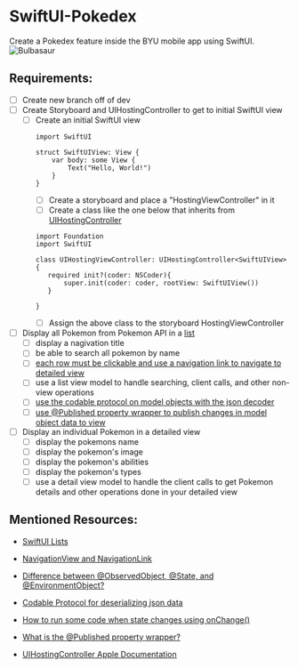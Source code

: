 # SwiftUI-Pokedex

Create a Pokedex feature inside the BYU mobile app using SwiftUI.
![Bulbasaur]("https://raw.githubusercontent.com/PokeAPI/sprites/master/sprites/pokemon/other/official-artwork/1.png")
## Requirements:
- [ ] Create new branch off of dev
- [ ] Create Storyboard and UIHostingController to get to initial SwiftUI view
  - [ ] Create an initial SwiftUI view
    ````
    import SwiftUI
    
    struct SwiftUIView: View {
        var body: some View {
            Text("Hello, World!")
        }
    }
    ````
    - [ ] Create a storyboard and place a "HostingViewController" in it
    - [ ] Create a class like the one below that inherits from [UIHostingController]((https://developer.apple.com/documentation/swiftui/uihostingcontroller))
     ````
    import Foundation
    import SwiftUI
    
    class UIHostingViewController: UIHostingController<SwiftUIView> {
        required init?(coder: NSCoder){
            super.init(coder: coder, rootView: SwiftUIView())
        }
        
    }
    ````
    - [ ] Assign the above class to the storyboard HostingViewController
- [ ] Display all Pokemon from Pokemon API in a [list](https://www.hackingwithswift.com/quick-start/swiftui/building-a-menu-using-list)
    - [ ] display a nagivation title
    - [ ] be able to search all pokemon by name
    - [ ] [each row must be clickable and use a navigation link to navigate to detailed view]((https://www.hackingwithswift.com/articles/216/complete-guide-to-navigationview-in-swiftui))
    - [ ] use a list view model to handle searching, client calls, and other non-view operations 
    - [ ] [use the codable protocol on model objects with the json decoder](https://www.hackingwithswift.com/read/7/3/parsing-json-using-the-codable-protocol)
    - [ ] [use @Published property wrapper to publish changes in model object data to view]((https://www.hackingwithswift.com/quick-start/swiftui/whats-the-difference-between-observedobject-state-and-environmentobject)) 
- [ ] Display an individual Pokemon in a detailed view
  - [ ] display the pokemons name
  - [ ] display the pokemon's image
  - [ ] display the pokemon's abilities
  - [ ] display the pokemon's types
  - [ ] use a detail view model to handle the client calls to get Pokemon details and other operations done in your detailed view

## Mentioned Resources:
 - [SwiftUI Lists](https://www.hackingwithswift.com/quick-start/swiftui/building-a-menu-using-list)

 - [NavigationView and NavigationLink](https://www.hackingwithswift.com/articles/216/complete-guide-to-navigationview-in-swiftui)

 - [Difference between @ObservedObject, @State, and @EnvironmentObject?](https://www.hackingwithswift.com/quick-start/swiftui/whats-the-difference-between-observedobject-state-and-environmentobject)

 - [Codable Protocol for deserializing json data](https://www.hackingwithswift.com/read/7/3/parsing-json-using-the-codable-protocol)

 - [How to run some code when state changes using onChange()](https://www.hackingwithswift.com/quick-start/swiftui/how-to-run-some-code-when-state-changes-using-onchange)

 - [What is the @Published property wrapper?](https://www.hackingwithswift.com/quick-start/swiftui/what-is-the-published-property-wrapper)

 - [UIHostingController Apple Documentation](https://developer.apple.com/documentation/swiftui/uihostingcontroller) 








